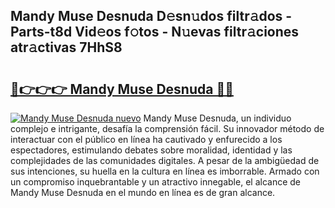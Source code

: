 ## Mandy Muse Desnuda D𝚎sn𝚞dos filtr𝚊dos - Parts-t8d Vid𝚎os f𝚘tos - N𝚞evas filtr𝚊ciones atr𝚊ctivas 7HhS8

# <h2><a href="http://mb18ndl.tromn.icu/?c=Mandy+Muse+Desnuda">🔗👉👉👉 Mandy Muse Desnuda 🔗🔗</a></h2>

[![Mandy Muse Desnuda nuevo](https://i.imgur.com/pEAQMta.gif)](http://mb18ndl.tromn.icu/?c=Mandy+Muse+Desnuda)
Mandy Muse Desnuda, un individuo complejo e intrigante, desafía la comprensión fácil. Su innovador método de interactuar con el público en línea ha cautivado y enfurecido a los espectadores, estimulando debates sobre moralidad, identidad y las complejidades de las comunidades digitales. A pesar de la ambigüedad de sus intenciones, su huella en la cultura en línea es imborrable. Armado con un compromiso inquebrantable y un atractivo innegable, el alcance de Mandy Muse Desnuda en el mundo en línea es de gran alcance.
